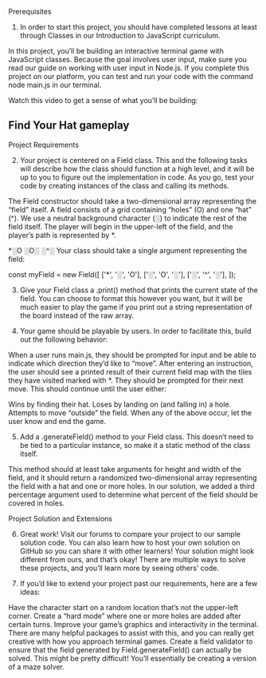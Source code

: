 Prerequisites

1. In order to start this project, you should have completed lessons at least through Classes in our Introduction to JavaScript curriculum.

In this project, you’ll be building an interactive terminal game with JavaScript classes. Because the goal involves user input, make sure you read our guide on working with user input in Node.js. If you complete this project on our platform, you can test and run your code with the command node main.js in our terminal.

Watch this video to get a sense of what you’ll be building:

Find Your Hat gameplay
----------------------

Project Requirements

2. Your project is centered on a Field class. This and the following tasks will describe how the class should function at a high level, and it will be up to you to figure out the implementation in code. As you go, test your code by creating instances of the class and calling its methods.

The Field constructor should take a two-dimensional array representing the “field” itself. A field consists of a grid containing “holes” (O) and one “hat” (^). We use a neutral background character (░) to indicate the rest of the field itself. The player will begin in the upper-left of the field, and the player’s path is represented by *.

*░O
░O░
░^░
Your class should take a single argument representing the field:

const myField = new Field([
  ['*', '░', 'O'],
  ['░', 'O', '░'],
  ['░', '^', '░'],
]);


3. Give your Field class a .print() method that prints the current state of the field. You can choose to format this however you want, but it will be much easier to play the game if you print out a string representation of the board instead of the raw array.


4. Your game should be playable by users. In order to facilitate this, build out the following behavior:

When a user runs main.js, they should be prompted for input and be able to indicate which direction they’d like to “move”.
After entering an instruction, the user should see a printed result of their current field map with the tiles they have visited marked with *. They should be prompted for their next move.
This should continue until the user either:

Wins by finding their hat.
Loses by landing on (and falling in) a hole.
Attempts to move “outside” the field.
When any of the above occur, let the user know and end the game.


5. Add a .generateField() method to your Field class. This doesn’t need to be tied to a particular instance, so make it a static method of the class itself.

This method should at least take arguments for height and width of the field, and it should return a randomized two-dimensional array representing the field with a hat and one or more holes. In our solution, we added a third percentage argument used to determine what percent of the field should be covered in holes.


Project Solution and Extensions

6. Great work! Visit our forums to compare your project to our sample solution code. You can also learn how to host your own solution on GitHub so you can share it with other learners! Your solution might look different from ours, and that’s okay! There are multiple ways to solve these projects, and you’ll learn more by seeing others’ code.

7. If you’d like to extend your project past our requirements, here are a few ideas:

Have the character start on a random location that’s not the upper-left corner.
Create a “hard mode” where one or more holes are added after certain turns.
Improve your game’s graphics and interactivity in the terminal. There are many helpful packages to assist with this, and you can really get creative with how you approach terminal games.
Create a field validator to ensure that the field generated by Field.generateField() can actually be solved. This might be pretty difficult! You’ll essentially be creating a version of a maze solver.